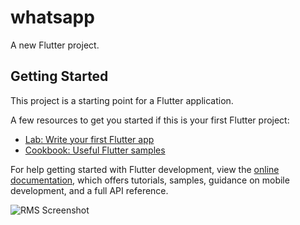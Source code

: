 # whatsapp

A new Flutter project.

## Getting Started

This project is a starting point for a Flutter application.

A few resources to get you started if this is your first Flutter project:

- [Lab: Write your first Flutter app](https://docs.flutter.dev/get-started/codelab)
- [Cookbook: Useful Flutter samples](https://docs.flutter.dev/cookbook)

For help getting started with Flutter development, view the
[online documentation](https://docs.flutter.dev/), which offers tutorials,
samples, guidance on mobile development, and a full API reference.

![RMS Screenshot]([https://github.com/shaharyar4t4/Flutter-UI-Whatsapp/blob/master/WhatsApp%20Image%202024-10-17%20at%2002.15.56_45d9d5d5.jpg])
